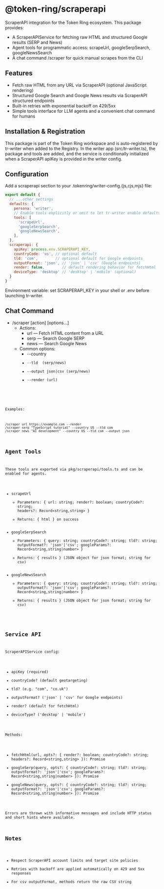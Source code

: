 # @token-ring/scraperapi

ScraperAPI integration for the Token Ring ecosystem. This package provides:

- A ScraperAPIService for fetching raw HTML and structured Google results (SERP and News)
- Agent tools for programmatic access: scrapeUrl, googleSerpSearch, googleNewsSearch
- A chat command /scraper for quick manual scrapes from the CLI

## Features

- Fetch raw HTML from any URL via ScraperAPI (optional JavaScript rendering)
- Structured Google Search and Google News results via ScraperAPI structured endpoints
- Built-in retries with exponential backoff on 429/5xx
- Simple tools interface for LLM agents and a convenient chat command for humans

## Installation & Registration

This package is part of the Token Ring workspace and is auto-registered by tr-writer when added to the Registry. In the writer app (src/tr-writer.ts), the package and tools are added, and the service is conditionally initialized when a ScraperAPI apiKey is provided in the writer config.

## Configuration

Add a scraperapi section to your .tokenring/writer-config.{js,cjs,mjs} file:

```js
export default {
  // ...other settings
  defaults: {
    persona: 'writer',
    // Enable tools explicitly or omit to let tr-writer enable defaults
    tools: [
      'scrapeUrl',
      'googleSerpSearch',
      'googleNewsSearch',
    ],
  },
  scraperapi: {
    apiKey: process.env.SCRAPERAPI_KEY,
    countryCode: 'us', // optional default
    tld: 'com',        // optional default for Google endpoints
    outputFormat: 'json', // 'json' | 'csv' (Google endpoints)
    render: false,        // default rendering behavior for fetchHtml
    deviceType: 'desktop' // 'desktop' | 'mobile' (optional)
  }
}
```

Environment variable: set SCRAPERAPI_KEY in your shell or .env before launching tr-writer.

## Chat Command

- /scraper [action] [options...]
  - Actions:
    - url <url> — Fetch HTML content from a URL
    - serp <query> — Search Google SERP
    - news <query> — Search Google News
  - Common options:
    - --country <code>
    - --tld <tld> (serp/news)
    - --output json|csv (serp/news)
    - --render (url)

Examples:

```text
/scraper url https://example.com --render
/scraper serp "TypeScript tutorial" --country US --tld com
/scraper news "AI development" --country US --tld com --output json
```

## Agent Tools

These tools are exported via pkg/scraperapi/tools.ts and can be enabled for agents.

- scrapeUrl
  - Parameters: { url: string; render?: boolean; countryCode?: string; headers?: Record<string,string> }
  - Returns: { html } on success
- googleSerpSearch
  - Parameters: { query: string; countryCode?: string; tld?: string; outputFormat?: 'json'|'csv'; googleParams?: Record<string,string|number> }
  - Returns: { results } (JSON object for json format; string for csv)
- googleNewsSearch
  - Parameters: { query: string; countryCode?: string; tld?: string; outputFormat?: 'json'|'csv'; googleParams?: Record<string,string|number> }
  - Returns: { results } (JSON object for json format; string for csv)

## Service API

ScraperAPIService config:
- apiKey (required)
- countryCode? (default geotargeting)
- tld? (e.g. "com", "co.uk")
- outputFormat? ('json' | 'csv' for Google endpoints)
- render? (default for fetchHtml)
- deviceType? ('desktop' | 'mobile')

Methods:
- fetchHtml(url, opts?: { render?: boolean; countryCode?: string; headers?: Record<string,string> }): Promise<string>
- googleSerp(query, opts?: { countryCode?: string; tld?: string; outputFormat?: 'json'|'csv'; googleParams?: Record<string,string|number> }): Promise<any>
- googleNews(query, opts?: { countryCode?: string; tld?: string; outputFormat?: 'json'|'csv'; googleParams?: Record<string,string|number> }): Promise<any>

Errors are thrown with informative messages and include HTTP status and short hints where available.

## Notes

- Respect ScraperAPI account limits and target site policies
- Retries with backoff are applied automatically on 429 and 5xx responses
- For csv outputFormat, methods return the raw CSV string

